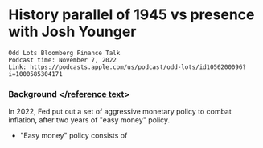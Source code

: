 # History parallel of 1945 vs presence with Josh Younger
```text
Odd Lots Bloomberg Finance Talk
Podcast time: November 7, 2022
Link: https://podcasts.apple.com/us/podcast/odd-lots/id1056200096?i=1000585304171
```
### Background </[reference text](https://www.usbank.com/investing/financial-perspectives/market-news/federal-reserve-tapering-asset-purchases.html)>
In 2022, Fed put out a set of aggressive monetary policy to combat inflation, after two years of "easy money" policy.
  - "Easy money" policy consists of 

